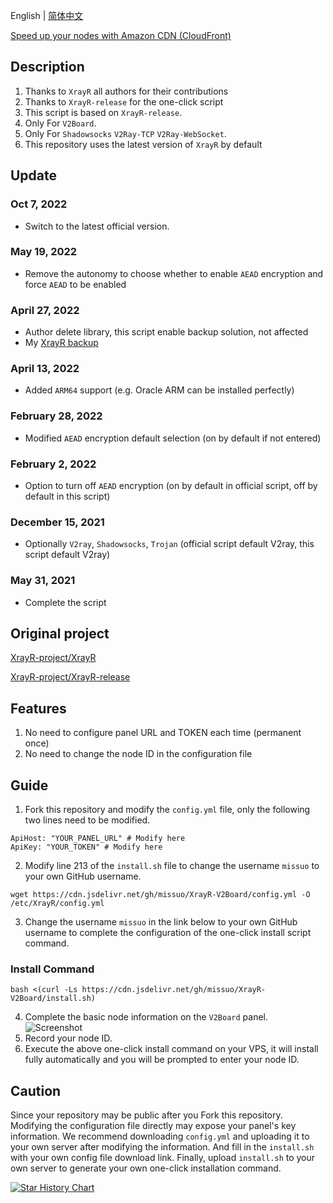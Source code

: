 <!--
 * @Author: Vincent Young
 * @Date: 2022-07-26 02:19:56
 * @LastEditors: Vincent Young
 * @LastEditTime: 2022-10-07 05:55:53
 * @FilePath: /XrayR-V2Board/README.md
 * @Telegram: https://t.me/missuo
 * 
 * Copyright © 2022 by Vincent, All Rights Reserved. 
-->
English | [简体中文](https://github.com/missuo/XrayR-V2Board/blob/main/README_CN.md)

[Speed up your nodes with Amazon CDN (CloudFront)](https://github.com/missuo/XrayR-V2Board/blob/main/CloudFront.md)

## Description
1. Thanks to `XrayR` all authors for their contributions
2. Thanks to `XrayR-release` for the one-click script
3. This script is based on `XrayR-release`.
4. Only For `V2Board`.
5. Only For `Shadowsocks` `V2Ray-TCP` `V2Ray-WebSocket`.
6. This repository uses the latest version of `XrayR` by default

## Update
### Oct 7, 2022
- Switch to the latest official version.
### May 19, 2022
- Remove the autonomy to choose whether to enable `AEAD` encryption and force `AEAD` to be enabled
### April 27, 2022
- Author delete library, this script enable backup solution, not affected
- My [XrayR backup](https://github.com/missuo/XrayR)
### April 13, 2022
- Added `ARM64` support (e.g. Oracle ARM can be installed perfectly)
### February 28, 2022
- Modified `AEAD` encryption default selection (on by default if not entered)
### February 2, 2022
- Option to turn off `AEAD` encryption (on by default in official script, off by default in this script)
### December 15, 2021
- Optionally `V2ray`, `Shadowsocks`, `Trojan` (official script default V2ray, this script default V2ray)
### May 31, 2021
- Complete the script

## Original project
[XrayR-project/XrayR](https://github.com/XrayR-project/XrayR)

[XrayR-project/XrayR-release](https://github.com/XrayR-project/XrayR-release)

## Features
1. No need to configure panel URL and TOKEN each time (permanent once)
2. No need to change the node ID in the configuration file

## Guide
1. Fork this repository and modify the `config.yml` file, only the following two lines need to be modified.
```shell
ApiHost: "YOUR_PANEL_URL" # Modify here
ApiKey: "YOUR_TOKEN" # Modify here
```
2. Modify line 213 of the `install.sh` file to change the username `missuo` to your own GitHub username.
```
wget https://cdn.jsdelivr.net/gh/missuo/XrayR-V2Board/config.yml -O /etc/XrayR/config.yml
```
3. Change the username `missuo` in the link below to your own GitHub username to complete the configuration of the one-click install script command.
### Install Command
```
bash <(curl -Ls https://cdn.jsdelivr.net/gh/missuo/XrayR-V2Board/install.sh)
```
4. Complete the basic node information on the `V2Board` panel.
![Screenshot](https://files.xiami.com/cpp/07d8ec1a38a5462c3afbfac41413b8af/1622434730321.png)
5. Record your node ID.
6. Execute the above one-click install command on your VPS, it will install fully automatically and you will be prompted to enter your node ID.

## Caution
Since your repository may be public after you Fork this repository. Modifying the configuration file directly may expose your panel's key information. We recommend downloading `config.yml` and uploading it to your own server after modifying the information. And fill in the `install.sh` with your own config file download link. Finally, upload `install.sh` to your own server to generate your own one-click installation command.

[![Star History Chart](https://api.star-history.com/svg?repos=missuo/XrayR-V2Board&type=Date)](https://star-history.com/#fanux/missuo/XrayR-V2Board)
